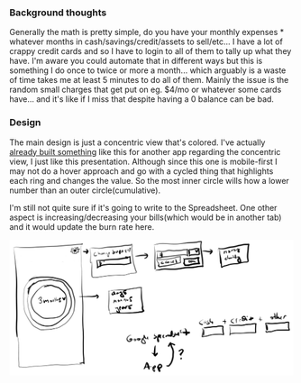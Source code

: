 ### Background thoughts
Generally the math is pretty simple, do you have your monthly expenses * whatever months in cash/savings/credit/assets to sell/etc...
I have a lot of crappy credit cards and so I have to login to all of them to tally up what they have. I'm aware you could automate that in different ways but this is something I do once to twice or more a month... which arguably is a waste of time takes me at least 5 minutes to do all of them.
Mainly the issue is the random small charges that get put on eg. $4/mo or whatever some cards have... and it's like if I miss that despite having a 0 balance can be bad.

### Design
The main design is just a concentric view that's colored. I've actually [already built something](https://github.com/jdc-cunningham/micro-projects/tree/master/money-state) like this for another app regarding the concentric view, I just like this presentation. Although since this one is mobile-first I may not do a hover approach and go with a cycled thing that highlights each ring and changes the value. So the most inner circle wills how a lower number than an outer circle(cumulative).

I'm still not quite sure if it's going to write to the Spreadsheet. One other aspect is increasing/decreasing your bills(which would be in another tab) and it would update the burn rate here.

![basic design](./sketch--burn-rate-basic-interface.PNG)